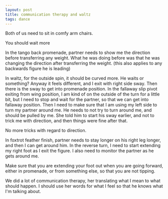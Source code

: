 ```yaml
---
layout: post
title: communication therapy and waltz
tags: dance
---
```


Both of us need to sit in comfy arm chairs.

You should wait more

In the tango back promenade, partner needs to show me the direction before transferring any weight.  What he was doing before was that he was changing the direction after transferring the weight.  (this also applies to any backwards figure he is leading)

In waltz, for the outside spin, it should be curved more.  He waits or something?  Anyway it feels different, and I exit with right side sway.  Then there is the sway to get into promenade position.  In the fallaway slip pivot exiting from wing position, I am kind of on the outside of the turn for a little bit, but I need to stop and wait for the partner, so that we can get into fallaway position.  Then I need to make sure that I am using my left side to turn my partner around me.  He needs to not try to turn around me, and should be pulled by me. She told him to start his sway earlier, and not to trick me with direction, and then things were fine after that.

No more tricks with regard to direction.

In foxtrot feather finish, partner needs to stay longer on his right leg longer, and then I can get around him. In the reverse turn, I need to start extending my right foot as I exit the figure.  I also need to monitor the partner as he gets around me.

Make sure that you are extending your foot out when you are going forward, either in promenade, or from something else, so that you are not tipping.

We did a lot of communication therapy, her translating what I mean to what should happen.  I should use her words for what I feel so that he knows what I'm talking about.